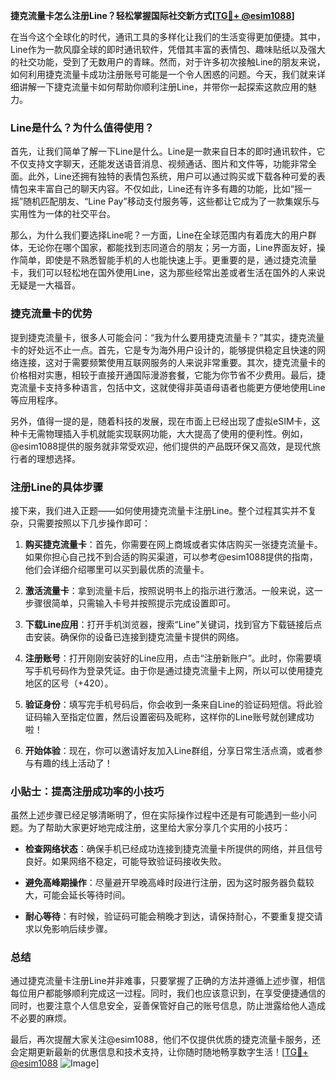 **捷克流量卡怎么注册Line？轻松掌握国际社交新方式[[TG💪+ @esim1088](https://t.me/s/esim1088)]**

在当今这个全球化的时代，通讯工具的多样化让我们的生活变得更加便捷。其中，Line作为一款风靡全球的即时通讯软件，凭借其丰富的表情包、趣味贴纸以及强大的社交功能，受到了无数用户的青睐。然而，对于许多初次接触Line的朋友来说，如何利用捷克流量卡成功注册账号可能是一个令人困惑的问题。今天，我们就来详细讲解一下捷克流量卡如何帮助你顺利注册Line，并带你一起探索这款应用的魅力。

### Line是什么？为什么值得使用？

首先，让我们简单了解一下Line是什么。Line是一款来自日本的即时通讯软件，它不仅支持文字聊天，还能发送语音消息、视频通话、图片和文件等，功能非常全面。此外，Line还拥有独特的表情包系统，用户可以通过购买或下载各种可爱的表情包来丰富自己的聊天内容。不仅如此，Line还有许多有趣的功能，比如“摇一摇”随机匹配朋友、“Line Pay”移动支付服务等，这些都让它成为了一款集娱乐与实用性为一体的社交平台。

那么，为什么我们要选择Line呢？一方面，Line在全球范围内有着庞大的用户群体，无论你在哪个国家，都能找到志同道合的朋友；另一方面，Line界面友好，操作简单，即使是不熟悉智能手机的人也能快速上手。更重要的是，通过捷克流量卡，我们可以轻松地在国外使用Line，这为那些经常出差或者生活在国外的人来说无疑是一大福音。

### 捷克流量卡的优势

提到捷克流量卡，很多人可能会问：“我为什么要用捷克流量卡？”其实，捷克流量卡的好处远不止一点。首先，它是专为海外用户设计的，能够提供稳定且快速的网络连接，这对于需要频繁使用互联网服务的人来说非常重要。其次，捷克流量卡的价格相对实惠，相较于直接开通国际漫游套餐，它能为你节省不少费用。最后，捷克流量卡支持多种语言，包括中文，这就使得非英语母语者也能更方便地使用Line等应用程序。

另外，值得一提的是，随着科技的发展，现在市面上已经出现了虚拟eSIM卡，这种卡无需物理插入手机就能实现联网功能，大大提高了使用的便利性。例如，@esim1088提供的服务就非常受欢迎，他们提供的产品既环保又高效，是现代旅行者的理想选择。

### 注册Line的具体步骤

接下来，我们进入正题——如何使用捷克流量卡注册Line。整个过程其实并不复杂，只需要按照以下几步操作即可：

1. **购买捷克流量卡**：首先，你需要在网上商城或者实体店购买一张捷克流量卡。如果你担心自己找不到合适的购买渠道，可以参考@esim1088提供的指南，他们会详细介绍哪里可以买到最优质的流量卡。
   
2. **激活流量卡**：拿到流量卡后，按照说明书上的指示进行激活。一般来说，这一步骤很简单，只需输入卡号并按照提示完成设置即可。

3. **下载Line应用**：打开手机浏览器，搜索“Line”关键词，找到官方下载链接后点击安装。确保你的设备已连接到捷克流量卡提供的网络。

4. **注册账号**：打开刚刚安装好的Line应用，点击“注册新账户”。此时，你需要填写手机号码作为登录凭证。由于你是通过捷克流量卡上网，所以可以使用捷克地区的区号（+420）。

5. **验证身份**：填写完手机号码后，你会收到一条来自Line的验证码短信。将此验证码输入至指定位置，然后设置密码及昵称，这样你的Line账号就创建成功啦！

6. **开始体验**：现在，你可以邀请好友加入Line群组，分享日常生活点滴，或者参与有趣的线上活动了！

### 小贴士：提高注册成功率的小技巧

虽然上述步骤已经足够清晰明了，但在实际操作过程中还是有可能遇到一些小问题。为了帮助大家更好地完成注册，这里给大家分享几个实用的小技巧：

- **检查网络状态**：确保手机已经成功连接到捷克流量卡所提供的网络，并且信号良好。如果网络不稳定，可能导致验证码接收失败。
  
- **避免高峰期操作**：尽量避开早晚高峰时段进行注册，因为这时服务器负载较大，可能会延长等待时间。
  
- **耐心等待**：有时候，验证码可能会稍晚才到达，请保持耐心，不要重复提交请求以免影响后续步骤。

### 总结

通过捷克流量卡注册Line并非难事，只要掌握了正确的方法并遵循上述步骤，相信每位用户都能够顺利完成这一过程。同时，我们也应该意识到，在享受便捷通信的同时，也要注意个人信息安全，妥善保管好自己的账号信息，防止泄露给他人造成不必要的麻烦。

最后，再次提醒大家关注@esim1088，他们不仅提供优质的捷克流量卡服务，还会定期更新最新的优惠信息和技术支持，让你随时随地畅享数字生活！[[TG💪+ @esim1088](https://t.me/s/esim1088) ![Image](https://i.postimg.cc/4NQfJmqS/Snipaste-2025-05-13-00-14-12.png)]